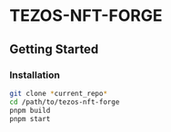 # TEZOS-NFT-FORGE

## Getting Started

### Installation

```bash
git clone *current_repo*
cd /path/to/tezos-nft-forge
pnpm build
pnpm start
```